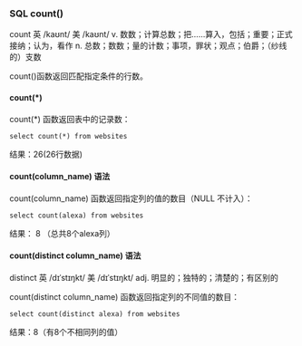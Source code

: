 ### SQL count()

count 英 /kaʊnt/  美 /kaʊnt/ v. 数数；计算总数；把……算入，包括；重要；正式接纳；认为，看作 n. 总数；数数；量的计数；事项，罪状；观点；伯爵；（纱线的）支数

count()函数返回匹配指定条件的行数。

#### count(*)

count(*) 函数返回表中的记录数：
```MySql
select count(*) from websites
```
结果：26(26行数据)

#### count(column_name) 语法

count(column_name) 函数返回指定列的值的数目（NULL 不计入）：

```MySql
select count(alexa) from websites
```
结果： 8 （总共8个alexa列）


#### count(distinct column_name) 语法

distinct 英 /dɪˈstɪŋkt/  美 /dɪˈstɪŋkt/ adj. 明显的；独特的；清楚的；有区别的

count(distinct column_name) 函数返回指定列的不同值的数目：
```MySql
select count(distinct alexa) from websites
```
结果：8（有8个不相同列的值）